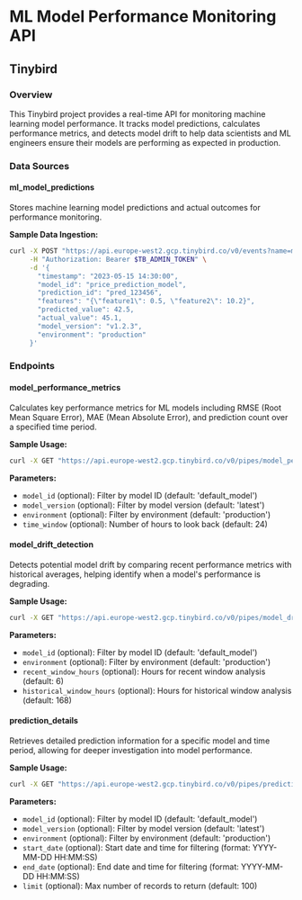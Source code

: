 # ML Model Performance Monitoring API

## Tinybird

### Overview
This Tinybird project provides a real-time API for monitoring machine learning model performance. It tracks model predictions, calculates performance metrics, and detects model drift to help data scientists and ML engineers ensure their models are performing as expected in production.

### Data Sources

#### ml_model_predictions
Stores machine learning model predictions and actual outcomes for performance monitoring.

**Sample Data Ingestion:**
```bash
curl -X POST "https://api.europe-west2.gcp.tinybird.co/v0/events?name=ml_model_predictions" \
     -H "Authorization: Bearer $TB_ADMIN_TOKEN" \
     -d '{
       "timestamp": "2023-05-15 14:30:00",
       "model_id": "price_prediction_model",
       "prediction_id": "pred_123456",
       "features": "{\"feature1\": 0.5, \"feature2\": 10.2}",
       "predicted_value": 42.5,
       "actual_value": 45.1,
       "model_version": "v1.2.3",
       "environment": "production"
     }'
```

### Endpoints

#### model_performance_metrics
Calculates key performance metrics for ML models including RMSE (Root Mean Square Error), MAE (Mean Absolute Error), and prediction count over a specified time period.

**Sample Usage:**
```bash
curl -X GET "https://api.europe-west2.gcp.tinybird.co/v0/pipes/model_performance_metrics.json?token=$TB_ADMIN_TOKEN&model_id=price_prediction_model&model_version=v1.2.3&environment=production&time_window=48"
```

**Parameters:**
- `model_id` (optional): Filter by model ID (default: 'default_model')
- `model_version` (optional): Filter by model version (default: 'latest')
- `environment` (optional): Filter by environment (default: 'production')
- `time_window` (optional): Number of hours to look back (default: 24)

#### model_drift_detection
Detects potential model drift by comparing recent performance metrics with historical averages, helping identify when a model's performance is degrading.

**Sample Usage:**
```bash
curl -X GET "https://api.europe-west2.gcp.tinybird.co/v0/pipes/model_drift_detection.json?token=$TB_ADMIN_TOKEN&model_id=price_prediction_model&environment=production&recent_window_hours=6&historical_window_hours=168"
```

**Parameters:**
- `model_id` (optional): Filter by model ID (default: 'default_model')
- `environment` (optional): Filter by environment (default: 'production')
- `recent_window_hours` (optional): Hours for recent window analysis (default: 6)
- `historical_window_hours` (optional): Hours for historical window analysis (default: 168)

#### prediction_details
Retrieves detailed prediction information for a specific model and time period, allowing for deeper investigation into model performance.

**Sample Usage:**
```bash
curl -X GET "https://api.europe-west2.gcp.tinybird.co/v0/pipes/prediction_details.json?token=$TB_ADMIN_TOKEN&model_id=price_prediction_model&start_date=2023-05-10%2000:00:00&end_date=2023-05-15%2023:59:59&limit=50"
```

**Parameters:**
- `model_id` (optional): Filter by model ID (default: 'default_model')
- `model_version` (optional): Filter by model version (default: 'latest')
- `environment` (optional): Filter by environment (default: 'production')
- `start_date` (optional): Start date and time for filtering (format: YYYY-MM-DD HH:MM:SS)
- `end_date` (optional): End date and time for filtering (format: YYYY-MM-DD HH:MM:SS)
- `limit` (optional): Max number of records to return (default: 100)
